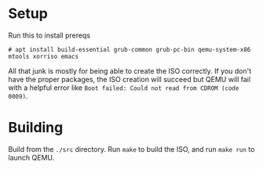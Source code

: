 
# Setup

Run this to install prereqs

    # apt install build-essential grub-common grub-pc-bin qemu-system-x86 mtools xorriso emacs

All that junk is mostly for being able to create the ISO correctly. If you don't have the proper packages, the ISO creation will succeed but QEMU will fail with a helpful error like `Boot failed: Could not read from CDROM (code 0009)`.

# Building

Build from the `./src` directory. Run `make` to build the ISO, and run `make run` to launch QEMU.